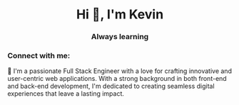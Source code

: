 <h1 align="center">Hi 👋, I'm Kevin </h1>
<h3 align="center">Always learning</h3>

<h3 align="left">Connect with me:</h3>
<p align="left">

</p>

👋 I'm a passionate Full Stack Engineer with a love for crafting innovative and user-centric web applications. With a strong background in both front-end and back-end development, I'm dedicated to creating seamless digital experiences that leave a lasting impact.



